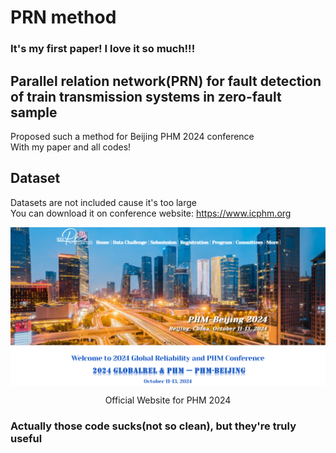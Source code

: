 # PRN method
### It's my first paper! I love it so much!!!
## Parallel relation network(PRN) for fault detection of train transmission systems in zero-fault sample  
Proposed such a method for Beijing PHM 2024 conference  
With my paper and all codes!  

## Dataset  
Datasets are not included cause it's too large  
You can download it on conference website: https://www.icphm.org  

<img src="pics/web.png" alt="Official Website for PHM 2024" style="display:block; margin-left:auto; margin-right:auto;" />
<p style="text-align: center;">Official Website for PHM 2024</p>

### Actually those code sucks(not so clean), but they're truly useful

